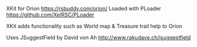 XKit for Orion https://rsbuddy.com/orion/ 
Loaded with PLoader https://github.com/XelRSC/PLoader 

XKit adds functionality such as World map & Treasure trail help to Orion

Uses JSuggestField by David von Ah
http://www.rakudave.ch/jsuggestfield